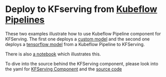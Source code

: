 # Deploy to KFserving from [Kubeflow Pipelines](https://www.kubeflow.org/docs/pipelines/overview/pipelines-overview/)

These two examples illustrate how to use Kubeflow Pipeline component for KFServing. The first one deploys a [custom  model](https://github.com/kubeflow/kfserving/blob/master/docs/samples/pipelines/sample-custom-model.py) and the second one deploys a [tensorflow model](https://github.com/kubeflow/kfserving/blob/master/docs/samples/pipelines/sample-tf-pipeline.py) from a Kubeflow Pipeline to KFServing. 

There is also [a notebook](https://github.com/kubeflow/kfserving/blob/master/docs/samples/pipelines/sample-tf-pipeline.py) which illustrates this. 

To dive into the source behind the KFServing component, please look into the yaml for [KFServing Component](https://github.com/kubeflow/pipelines/blob/master/components/kubeflow/kfserving/component.yaml) and the [source code](https://github.com/kubeflow/pipelines/blob/master/components/kubeflow/kfserving/src/kfservingdeployer.py)
